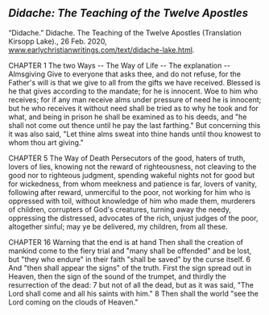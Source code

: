 ## *Didache: The Teaching of the Twelve Apostles*
“Didache.” Didache. The Teaching of the Twelve Apostles (Translation Kirsopp Lake)., 26 Feb. 2020, www.earlychristianwritings.com/text/didache-lake.html.

CHAPTER 1
The two Ways -- The Way of Life -- The explanation -- Almsgiving
Give to everyone that asks thee, and do not refuse, for the Father's will is that we give to all from the gifts we have received. Blessed is he that gives according to the mandate; for he is innocent. Woe to him who receives; for if any man receive alms under pressure of need he is innocent; but he who receives it without need shall be tried as to why he took and for what, and being in prison he shall be examined as to his deeds, and "he shall not come out thence until he pay the last farthing." But concerning this it was also said, "Let thine alms sweat into thine hands until thou knowest to whom thou art giving."

CHAPTER 5
The Way of Death
Persecutors of the good, haters of truth, lovers of lies, knowing not the reward of righteousness, not cleaving to the good nor to righteous judgment, spending wakeful nights not for good but for wickedness, from whom meekness and patience is far, lovers of vanity, following after reward, unmerciful to the poor, not working for him who is oppressed with toil, without knowledge of him who made them, murderers of children, corrupters of God's creatures, turning away the needy, oppressing the distressed, advocates of the rich, unjust judges of the poor, altogether sinful; may ye be delivered, my children, from all these.

CHAPTER 16
Warning that the end is at hand
Then shall the creation of mankind come to the fiery trial and "many shall be offended" and be lost, but "they who endure" in their faith "shall be saved" by the curse itself.  6 And "then shall appear the signs" of the truth. First the sign spread out in Heaven, then the sign of the sound of the trumpet, and thirdly the resurrection of the dead: 7 but not of all the dead, but as it was said, "The Lord shall come and all his saints with him." 8 Then shall the world "see the Lord coming on the clouds of Heaven."
